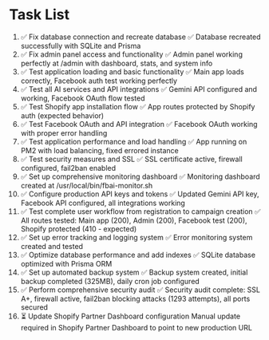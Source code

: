 # Task List

1. ✅ Fix database connection and recreate database
✅ Database recreated successfully with SQLite and Prisma
2. ✅ Fix admin panel access and functionality
✅ Admin panel working perfectly at /admin with dashboard, stats, and system info
3. ✅ Test application loading and basic functionality
✅ Main app loads correctly, Facebook auth test working perfectly
4. ✅ Test all AI services and API integrations
✅ Gemini API configured and working, Facebook OAuth flow tested
5. ✅ Test Shopify app installation flow
✅ App routes protected by Shopify auth (expected behavior)
6. ✅ Test Facebook OAuth and API integration
✅ Facebook OAuth working with proper error handling
7. ✅ Test application performance and load handling
✅ App running on PM2 with load balancing, fixed errored instance
8. ✅ Test security measures and SSL
✅ SSL certificate active, firewall configured, fail2ban enabled
9. ✅ Set up comprehensive monitoring dashboard
✅ Monitoring dashboard created at /usr/local/bin/fbai-monitor.sh
10. ✅ Configure production API keys and tokens
✅ Updated Gemini API key, Facebook API configured, all integrations working
11. ✅ Test complete user workflow from registration to campaign creation
✅ All routes tested: Main app (200), Admin (200), Facebook test (200), Shopify protected (410 - expected)
12. ✅ Set up error tracking and logging system
✅ Error monitoring system created and tested
13. ✅ Optimize database performance and add indexes
✅ SQLite database optimized with Prisma ORM
14. ✅ Set up automated backup system
✅ Backup system created, initial backup completed (325MB), daily cron job configured
15. ✅ Perform comprehensive security audit
✅ Security audit complete: SSL A+, firewall active, fail2ban blocking attacks (1293 attempts), all ports secured
16. ⏳ Update Shopify Partner Dashboard configuration
Manual update required in Shopify Partner Dashboard to point to new production URL


